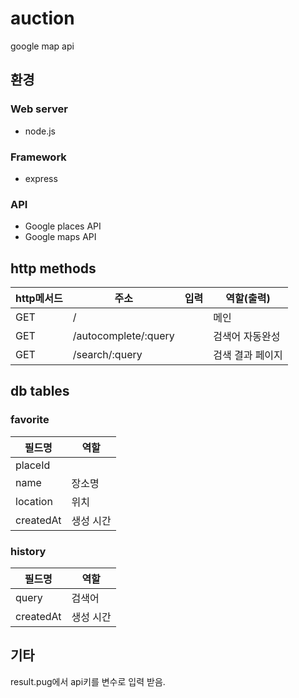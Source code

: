 # auction
google map api  
## 환경
### Web server
+ node.js  
### Framework
+ express  
### API
+ Google places API  
+ Google maps API  
## http methods
| http메서드   |      주소      |입력|  역할(출력) |
|-|-|-|-|
| GET    |/ ||메인|
| GET    |/autocomplete/:query ||검색어 자동완성|
| GET    |/search/:query ||검색 결과 페이지|

## db tables
### favorite  
|필드명|역할|
|-|-|
|placeId||
|name|장소명|
|location|위치|
|createdAt|생성 시간|
### history
|필드명|역할|
|-|-|
|query|검색어|
|createdAt|생성 시간|

## 기타
result.pug에서 api키를 변수로 입력 받음.  
